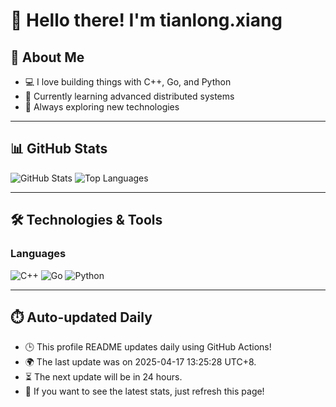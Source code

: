 # 👋 Hello there! I'm tianlong.xiang

## 🧠 About Me

- 💻 I love building things with C++, Go, and Python
- 🌱 Currently learning advanced distributed systems
- 🚀 Always exploring new technologies

---

## 📊 GitHub Stats

![GitHub Stats](https://github-readme-stats-chi-one-17.vercel.app/api?username=ttf248&hide_title=true&show_icons=true&hide=contribs&line_height=24&include_all_commits=true&count_private=true&bg_color=0000&text_color=8A919F&locale=cn&timstamp=1744867528)
![Top Languages](https://github-readme-stats-chi-one-17.vercel.app/api/top-langs/?username=ttf248&hide_title=true&hide=html,javascript&layout=compact&bg_color=0000&text_color=8A919F&locale=cn&timstamp=1744867528)

---

## 🛠️ Technologies & Tools

### Languages

![C++](https://img.shields.io/badge/C++-00599C?logo=c%2b%2b&logoColor=white&style=flat-square)
![Go](https://img.shields.io/badge/Go-00ADD8?logo=go&logoColor=white&style=flat-square)
![Python](https://img.shields.io/badge/Python-3776AB?logo=python&logoColor=white&style=flat-square)

---

## ⏱️ Auto-updated Daily

- 🕒 This profile README updates daily using GitHub Actions!
- 🌍 The last update was on 2025-04-17 13:25:28 UTC+8.
- ⏳ The next update will be in 24 hours.
- 🔄 If you want to see the latest stats, just refresh this page!
